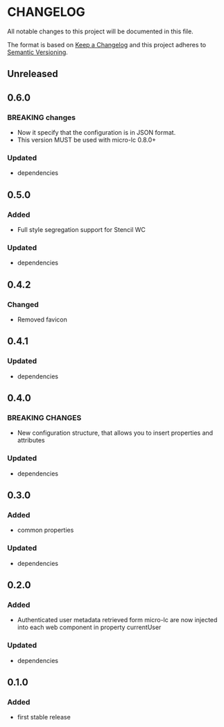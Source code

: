 # CHANGELOG

All notable changes to this project will be documented in this file.

The format is based on [Keep a Changelog](http://keepachangelog.com/en/1.0.0/)
and this project adheres to [Semantic Versioning](http://semver.org/spec/v2.0.0.html).

## Unreleased

## 0.6.0

### BREAKING changes

- Now it specify that the configuration is in JSON format.
- This version MUST be used with micro-lc 0.8.0+

### Updated

- dependencies

## 0.5.0

### Added

- Full style segregation support for Stencil WC

### Updated

- dependencies

## 0.4.2

### Changed

- Removed favicon

## 0.4.1

### Updated

- dependencies

## 0.4.0

### BREAKING CHANGES

- New configuration structure, that allows you to insert properties and attributes

### Updated

- dependencies

## 0.3.0

### Added

- common properties

### Updated

- dependencies

## 0.2.0

### Added

- Authenticated user metadata retrieved form micro-lc are now injected into each web component in property currentUser

### Updated

- dependencies

## 0.1.0

### Added

- first stable release

